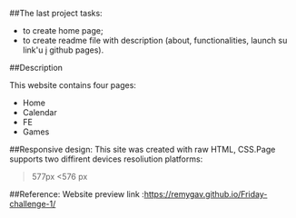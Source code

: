 ##The last project tasks:
* to create home page;
* to create readme file with description (about, functionalities, launch su link'u į github pages).

##Description

This website contains four pages:
* Home
* Calendar
* FE
* Games

##Responsive design:
This site was created with raw HTML, CSS.Page supports two diffirent devices resoliution platforms:
>577px
<576 px

##Reference:
Website preview link :https://remygav.github.io/Friday-challenge-1/